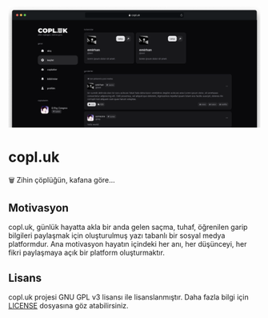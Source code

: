 ![](.github/assets/preview.png)

# copl.uk
🗑️ Zihin çöplüğün, kafana göre...

## Motivasyon
copl.uk, günlük hayatta akla bir anda gelen saçma, tuhaf, öğrenilen garip bilgileri paylaşmak için oluşturulmuş yazı tabanlı bir sosyal medya platformdur. Ana motivasyon hayatın içindeki her anı, her düşünceyi, her fikri paylaşmaya açık bir platform oluşturmaktır.

## Lisans
copl.uk projesi GNU GPL v3 lisansı ile lisanslanmıştır. Daha fazla bilgi için [LICENSE](./LICENSE) dosyasına göz atabilirsiniz.